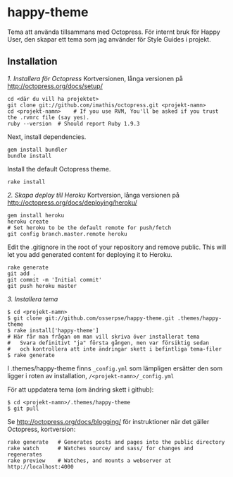 happy-theme
===========

Tema att använda tillsammans med Octopress. För internt bruk för Happy User, den skapar ett tema som jag använder för Style Guides i projekt.

## Installation

*1. Installera för Octopress* Kortversionen, långa versionen på http://octopress.org/docs/setup/

```
cd <där du vill ha projektet>
git clone git://github.com/imathis/octopress.git <projekt-namn>
cd <projekt-namn>    # If you use RVM, You'll be asked if you trust the .rvmrc file (say yes).
ruby --version  # Should report Ruby 1.9.3
```

Next, install dependencies.

```
gem install bundler
bundle install
```

Install the default Octopress theme.

```
rake install
```

*2. Skapa deploy till Heroku* Kortversion, långa versionen på http://octopress.org/docs/deploying/heroku/

```
gem install heroku
heroku create
# Set heroku to be the default remote for push/fetch
git config branch.master.remote heroku
```

Edit the .gitignore in the root of your repository and remove public. This will let you add generated content for deploying it to Heroku.

```
rake generate
git add .
git commit -m 'Initial commit'
git push heroku master
```

*3. Installera tema*

```
$ cd <projekt-namn>
$ git clone git://github.com/osserpse/happy-theme.git .themes/happy-theme
$ rake install['happy-theme']
# Här får man frågan om man vill skriva över installerat tema
#   Svara definitivt "ja" första gången, men var försiktig sedan
#   och kontrollera att inte ändringar skett i befintliga tema-filer
$ rake generate
```

I .themes/happy-theme finns `_config.yml` som lämpligen ersätter den som ligger i roten av installation, `/<projekt-namn>/_config.yml`

För att uppdatera tema (om ändring skett i github):

```
$ cd <projekt-namn>/.themes/happy-theme
$ git pull
```

Se http://octopress.org/docs/blogging/ för instruktioner när det gäller Octopress, kortversion:

```
rake generate   # Generates posts and pages into the public directory
rake watch      # Watches source/ and sass/ for changes and regenerates
rake preview    # Watches, and mounts a webserver at http://localhost:4000
```
